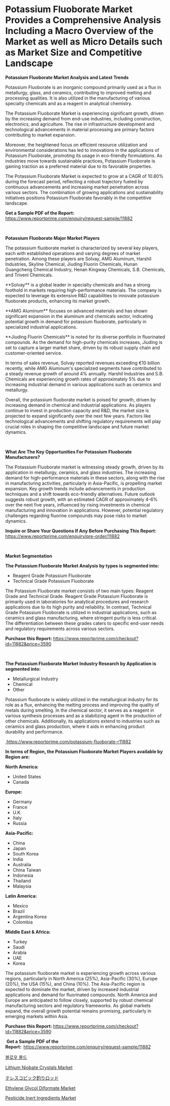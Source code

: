 <p><h1>Potassium Fluoborate Market Provides a Comprehensive Analysis Including a Macro Overview of the Market as well as Micro Details such as Market Size and Competitive Landscape</h1></p><p><strong>Potassium Fluoborate Market Analysis and Latest Trends</strong></p>
<p><p>Potassium Fluoborate is an inorganic compound primarily used as a flux in metallurgy, glass, and ceramics, contributing to improved melting and processing qualities. It is also utilized in the manufacturing of various specialty chemicals and as a reagent in analytical chemistry. </p><p>The Potassium Fluoborate Market is experiencing significant growth, driven by the increasing demand from end-use industries, including construction, electronics, and agriculture. The rise in infrastructure development and technological advancements in material processing are primary factors contributing to market expansion. </p><p>Moreover, the heightened focus on efficient resource utilization and environmental considerations has led to innovations in the applications of Potassium Fluoborate, promoting its usage in eco-friendly formulations. As industries move towards sustainable practices, Potassium Fluoborate is gaining traction as a preferred material due to its favorable properties. </p><p>The Potassium Fluoborate Market is expected to grow at a CAGR of 10.80% during the forecast period, reflecting a robust trajectory fueled by continuous advancements and increasing market penetration across various sectors. The combination of growing applications and sustainability initiatives positions Potassium Fluoborate favorably in the competitive landscape.</p></p>
<p><strong>Get a Sample PDF of the Report:&nbsp;</strong> <a href="https://www.reportprime.com/enquiry/request-sample/11882">https://www.reportprime.com/enquiry/request-sample/11882</a></p>
<p>&nbsp;</p>
<p><strong>Potassium Fluoborate Major Market Players</strong></p>
<p><p>The potassium fluoborate market is characterized by several key players, each with established operations and varying degrees of market penetration. Among these players are Solvay, AMG Aluminum, Harshil Industries, Skyline Chemical, Jiuding Fluorin Chemicals, Hunan Guangcheng Chemical Industry, Henan Kingway Chemicals, S.B. Chemicals, and Triveni Chemicals.</p><p>**Solvay** is a global leader in specialty chemicals and has a strong foothold in markets requiring high-performance materials. The company is expected to leverage its extensive R&D capabilities to innovate potassium fluoborate products, enhancing its market growth. </p><p>**AMG Aluminum** focuses on advanced materials and has shown significant expansion in the aluminum and chemicals sector, indicating potential growth in demand for potassium fluoborate, particularly in specialized industrial applications. </p><p>**Jiuding Fluorin Chemicals** is noted for its diverse portfolio in fluorinated compounds. As the demand for high-purity chemicals increases, Jiuding is set to capture a larger market share, driven by its robust supply chain and customer-oriented service.</p><p>In terms of sales revenue, Solvay reported revenues exceeding €10 billion recently, while AMG Aluminum's specialized segments have contributed to a steady revenue growth of around 4% annually. Harshil Industries and S.B. Chemicals are experiencing growth rates of approximately 5% due to increasing industrial demand in various applications such as ceramics and metallurgy. </p><p>Overall, the potassium fluoborate market is poised for growth, driven by increasing demand in chemical and industrial applications. As players continue to invest in production capacity and R&D, the market size is projected to expand significantly over the next few years. Factors like technological advancements and shifting regulatory requirements will play crucial roles in shaping the competitive landscape and future market dynamics.</p></p>
<p>&nbsp;</p>
<p><strong>What Are The Key Opportunities For Potassium Fluoborate Manufacturers?</strong></p>
<p><p>The Potassium Fluoborate market is witnessing steady growth, driven by its application in metallurgy, ceramics, and glass industries. The increasing demand for high-performance materials in these sectors, along with the rise in manufacturing activities, particularly in Asia-Pacific, is propelling market expansion. Key growth trends include advancements in production techniques and a shift towards eco-friendly alternatives. Future outlook suggests robust growth, with an estimated CAGR of approximately 4-6% over the next five years, influenced by rising investments in chemical manufacturing and innovation in applications. However, potential regulatory challenges regarding fluorine compounds may pose risks to market dynamics.</p></p>
<p><strong>Inquire or Share Your Questions If Any Before Purchasing This Report:</strong> <a href="https://www.reportprime.com/enquiry/pre-order/11882">https://www.reportprime.com/enquiry/pre-order/11882</a></p>
<p>&nbsp;</p>
<p><strong>Market Segmentation</strong></p>
<p><strong>The Potassium Fluoborate Market Analysis by types is segmented into:</strong></p>
<p><ul><li>Reagent Grade Potassium Fluoborate</li><li>Technical Grade Potassium Fluoborate</li></ul></p>
<p><p>The Potassium Fluoborate market consists of two main types: Reagent Grade and Technical Grade. Reagent Grade Potassium Fluoborate is primarily used in laboratories for analytical procedures and research applications due to its high purity and reliability. In contrast, Technical Grade Potassium Fluoborate is utilized in industrial applications, such as ceramics and glass manufacturing, where stringent purity is less critical. The differentiation between these grades caters to specific end-user needs and regulatory requirements across various sectors.</p></p>
<p><strong>Purchase this Report:&nbsp;</strong><a href="https://www.reportprime.com/checkout?id=11882&price=3590">https://www.reportprime.com/checkout?id=11882&price=3590</a></p>
<p>&nbsp;</p>
<p><strong>The Potassium Fluoborate Market Industry Research by Application is segmented into:</strong></p>
<p><ul><li>Metallurgical Industry</li><li>Chemical</li><li>Other</li></ul></p>
<p><p>Potassium fluoborate is widely utilized in the metallurgical industry for its role as a flux, enhancing the melting process and improving the quality of metals during smelting. In the chemical sector, it serves as a reagent in various synthesis processes and as a stabilizing agent in the production of other chemicals. Additionally, its applications extend to industries such as ceramics and glass production, where it aids in enhancing product durability and performance.</p></p>
<p><a href="https://www.reportprime.com/potassium-fluoborate-r11882">&nbsp;https://www.reportprime.com/potassium-fluoborate-r11882</a></p>
<p><strong>In terms of Region, the Potassium Fluoborate Market Players available by Region are:</strong></p>
<p>
    <p> <strong> North America: </strong>
        <ul>
            <li>United States</li>
            <li>Canada</li>
        </ul>
        </p> 
    <p> <strong> Europe: </strong>
        <ul>
            <li>Germany</li>
            <li>France</li>
            <li>U.K.</li>
            <li>Italy</li>
            <li>Russia</li>
        </ul>
        </p> 
    <p> <strong> Asia-Pacific: </strong>
        <ul>
            <li>China</li>
            <li>Japan</li>
            <li>South Korea</li>
            <li>India</li>
            <li>Australia</li>
            <li>China Taiwan</li>
            <li>Indonesia</li>
            <li>Thailand</li>
            <li>Malaysia</li>
        </ul>
        </p> 
    <p> <strong> Latin America: </strong>
        <ul>
            <li>Mexico</li>
            <li>Brazil</li>
            <li>Argentina Korea</li>
            <li>Colombia</li>
        </ul>
        </p> 
    <p> <strong> Middle East & Africa: </strong>
        <ul>
            <li>Turkey</li>
            <li>Saudi</li>
            <li>Arabia</li>
            <li>UAE</li>
            <li>Korea</li>
        </ul>
    </p>
    </p>
<p><p>The potassium fluoborate market is experiencing growth across various regions, particularly in North America (25%), Asia-Pacific (30%), Europe (20%), the USA (15%), and China (10%). The Asia-Pacific region is expected to dominate the market, driven by increased industrial applications and demand for fluorinated compounds. North America and Europe are anticipated to follow closely, supported by robust chemical manufacturing sectors and regulatory frameworks. As global markets expand, the overall growth potential remains promising, particularly in emerging markets within Asia.</p></p>
<p><strong>Purchase this Report: </strong><a href="https://www.reportprime.com/checkout?id=11882&price=3590">https://www.reportprime.com/checkout?id=11882&price=3590</a></p>
<p>&nbsp;<strong>Get a Sample PDF of the Report:&nbsp;&nbsp;</strong><a href="https://www.reportprime.com/enquiry/request-sample/11882">https://www.reportprime.com/enquiry/request-sample/11882</a></p>
<p><strong></strong></p>
<p><p><a href="https://medium.com/@wallacbahrtyinger567686/%EA%B8%80%EB%A1%9C%EB%B2%8C-%EB%B8%94%EB%A1%9C%EC%9A%B0-%EB%AA%B0%EB%93%9C-%EC%8B%9C%EC%9E%A5-%EA%B7%9C%EB%AA%A8-%EB%B0%8F-%EC%A0%90%EC%9C%A0%EC%9C%A8-%EB%B6%84%EC%84%9D-%EC%A0%9C%ED%92%88-%EC%9C%A0%ED%98%95%EB%B3%84-%EC%9D%91%EC%9A%A9-%EB%B6%84%EC%95%BC%EB%B3%84-%EC%A7%80%EC%97%AD%EB%B3%84-%EC%98%88%EC%B8%A1-2024-2031-20957ce55c64">블로우 몰드</a></p><p><a href="https://github.com/mahnoor2003/Market-Research-Report-List-6/blob/main/lithium-niobate-crystals-market.md">Lithium Niobate Crystals Market</a></p><p><a href="https://medium.com/@beaumontdavv7mp/%E3%83%86%E3%83%AC%E3%82%B9%E3%82%B3%E3%83%94%E3%83%83%E3%82%AF%E3%83%95%E3%82%A3%E3%83%83%E3%82%B7%E3%83%B3%E3%82%B0%E3%83%AD%E3%83%83%E3%83%89%E5%B8%82%E5%A0%B4%E4%BA%88%E6%B8%AC-2024%E5%B9%B4%E3%81%8B%E3%82%892031%E5%B9%B4%E3%81%BE%E3%81%A7%E3%81%AE%E3%82%B0%E3%83%AD%E3%83%BC%E3%83%90%E3%83%AB%E5%B8%82%E5%A0%B4%E5%8B%95%E5%90%91%E3%81%A8%E5%88%86%E6%9E%90-181%E3%83%9A%E3%83%BC%E3%82%B8-a6d65b4615f4">テレスコピック釣りロッド</a></p><p><a href="https://github.com/BryceTownsendr/Market-Research-Report-List-6/blob/main/ethylene-glycol-diformate-market.md">Ethylene Glycol Diformate Market</a></p><p><a href="https://issuu.com/reportprime-2/docs/pesticide-inert-ingredients-market-_b9899214263464">Pesticide Inert Ingredients Market</a></p></p>